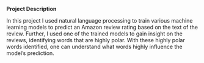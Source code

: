 **Project Description**

In this project I used natural language processing to train various machine learning models to predict an 
Amazon review rating based on the text of the review. Further, I used one of the trained models to gain 
insight on the reviews, identifying words that are highly polar. With these highly polar words identified, 
one can understand what words highly influence the model’s prediction.
